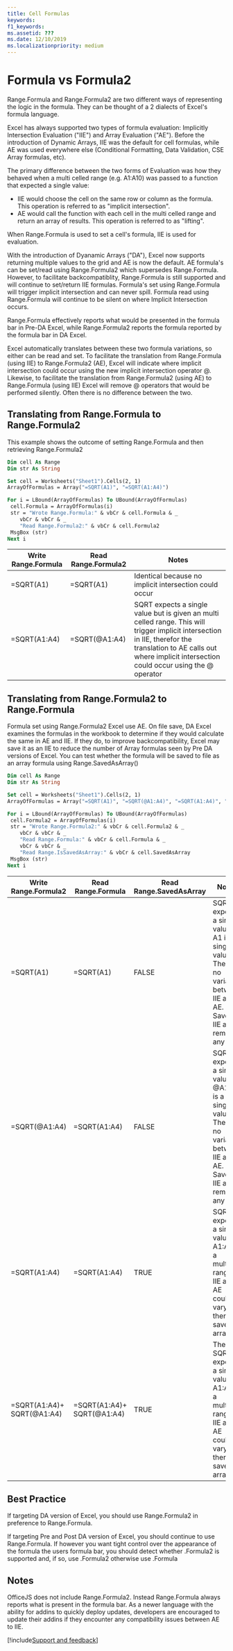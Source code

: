 ```yaml
---
title: Cell Formulas 
keywords: 
f1_keywords: 
ms.assetid: ??? 
ms.date: 12/10/2019
ms.localizationpriority: medium
---
```


# Formula vs Formula2

Range.Formula and Range.Formula2 are two different ways of representing the logic in the formula. They can be thought of a 2 dialects of Excel's formula language.

Excel has always supported two types of formula evaluation: Implicitly Intersection Evaluation ("IIE") and Array Evaluation ("AE"). Before the introduction of Dynamic Arrays, IIE was the default for cell formulas, while AE was used everywhere else (Conditional Formatting, Data Validation, CSE Array formulas, etc).  

The primary difference between the two forms of Evaluation was how they behaved when a multi celled range (e.g. A1:A10) was passed to a function that expected a single value:

* IIE would choose the cell on the same row or column as the formula. This operation is referred to as "implicit intersection".
* AE would call the function with each cell in the multi celled range and return an array of results. This operation is referred to as "lifting".

When Range.Formula is used to set a cell's formula, IIE is used for evaluation.

With the introduction of Dyanamic Arrays ("DA"), Excel now supports returning multiple values to the grid and AE is now the default. AE formula's can be set/read using Range.Formula2 which supersedes Range.Formula. However, to facilitate backcompatiblity, Range.Formula is still supported and will continue to set/return IIE formulas. Formula's set using Range.Formula will trigger implicit intersection and can never spill. Formula read using Range.Formula will continue to be silent on where Implicit Intersection occurs.

Range.Formula effectively reports what would be presented in the formula bar in Pre-DA Excel, while Range.Formula2 reports the formula reported by the formula bar in DA Excel.

Excel automatically translates between these two formula variations, so either can be read and set. To facilitate the translation from Range.Formula (using IIE) to Range.Formula2 (AE), Excel will indicate where implicit intersection could occur using the new implicit intersection operator @. Likewise, to facilitate the translation from Range.Formula2 (using AE) to Range.Formula (using IIE) Excel will remove @ operators that would be performed silently. Often there is no difference between the two.

## Translating from Range.Formula to Range.Formula2

This example shows the outcome of setting Range.Formula and then retrieving Range.Formula2

```vb
Dim cell As Range
Dim str As String

Set cell = Worksheets("Sheet1").Cells(2, 1)
ArrayOfFormulas = Array("=SQRT(A1)", "=SQRT(A1:A4)")

For i = LBound(ArrayOfFormulas) To UBound(ArrayOfFormulas)
 cell.Formula = ArrayOfFormulas(i)
 str = "Wrote Range.Formula:" & vbCr & cell.Formula & _
    vbCr & vbCr & _
    "Read Range.Formula2:" & vbCr & cell.Formula2
 MsgBox (str)
Next i
```

|Write Range.Formula|Read Range.Formula2|Notes|
|--|--|------|
|=SQRT(A1)|=SQRT(A1)|Identical because no implicit intersection could occur|
|=SQRT(A1:A4)|=SQRT(@A1:A4)|SQRT expects a single value but is given an multi celled range. This will trigger implicit intersection in IIE, therefor the translation to AE calls out where implicit intersection could occur using the @ operator|


## Translating from Range.Formula2 to Range.Formula

Formula set using Range.Formula2 Excel use AE. On file save, DA Excel examines the formulas in the workbook to determine if they would calculate the same in AE and IIE. If they do, to improve backcompatibility, Excel may save it as an IIE to reduce the number of Array formulas seen by Pre DA versions of Excel. You can test whether the formula will be saved to file as an array formula using Range.SavedAsArray()


```vb
Dim cell As Range
Dim str As String

Set cell = Worksheets("Sheet1").Cells(2, 1)
ArrayOfFormulas = Array("=SQRT(A1)", "=SQRT(@A1:A4)", "=SQRT(A1:A4)", "=SQRT(A1:A4)+SQRT(@A1:A4)")

For i = LBound(ArrayOfFormulas) To UBound(ArrayOfFormulas)
 cell.Formula2 = ArrayOfFormulas(i)
 str = "Wrote Range.Formula2:" & vbCr & cell.Formula2 & _
    vbCr & vbCr & _
    "Read Range.Formula:" & vbCr & cell.Formula & _
    vbCr & vbCr & _
    "Read Range.IsSavedAsArray:" & vbCr & cell.SavedAsArray
 MsgBox (str)
Next i
```

|Write Range.Formula2|Read Range.Formula|Read Range.SavedAsArray|Notes|
|--|--|--|------|
|=SQRT(A1)|=SQRT(A1)|FALSE|SQRT expects a single value, A1 is a single value. Therefor no variance between IIE and AE. Save as IIE and remove any @'s|
|=SQRT(@A1:A4)|=SQRT(A1:A4)|FALSE|SQRT expects a single value, @A1:A4 is a single value. Therefor no variance between IIE and AE. Save as IIE and remove any @'s|
|=SQRT(A1:A4)|=SQRT(A1:A4)|TRUE|SQRT expects a single value, A1:A4 is a multicell range. IIE and AE could vary therefor save as array|
|=SQRT(A1:A4)+ SQRT(@A1:A4)|=SQRT(A1:A4)+ SQRT(@A1:A4)|TRUE|The first SQRT expects a single value, A1:A4 is a multicell range. IIE and AE could vary therefor save as array|

## Best Practice

If targeting DA version of Excel, you should use Range.Formula2 in preference to Range.Formula.

If targeting Pre and Post DA version of Excel, you should continue to use Range.Formula. If however you want tight control over the appearance of the formula the users formula bar, you should detect whether .Formula2 is supported and, if so, use .Formula2 otherwise use .Formula 

## Notes

OfficeJS does not include Range.Formula2. Instead Range.Formula always reports what is present in the formula bar. As a newer language with the ability for addins to quickly deploy updates, developers are encouraged to update their addins if they encounter any compatibility issues between AE to IIE.    

[!include[Support and feedback](~/includes/feedback-boilerplate.md)]
